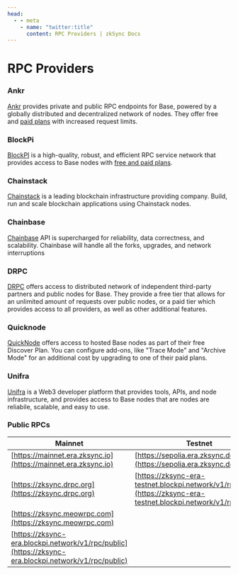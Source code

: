```yaml
---
head:
  - - meta
    - name: "twitter:title"
      content: RPC Providers | zkSync Docs
---
```


# RPC Providers

### Ankr

[Ankr](https://www.ankr.com/rpc/base/) provides private and public RPC endpoints for Base, powered by a globally distributed and decentralized network of nodes. They offer free and [paid plans](https://www.ankr.com/rpc/pricing/) with increased request limits.

### BlockPi

[BlockPI](https://blockpi.io/) is a high-quality, robust, and efficient RPC service network that provides access to Base nodes with [free and paid plans](https://docs.blockpi.io/documentations/pricing).

### Chainstack

[Chainstack](https://chainstack.com/) is a leading blockchain infrastructure providing company. Build, run and scale blockchain applications using Chainstack nodes.

### Chainbase

[Chainbase](https://chainbase.com/) API is supercharged for reliability, data correctness, and scalability. Chainbase will handle all the forks, upgrades, and network interruptions

### DRPC

[DRPC](https://drpc.org/public-endpoints/zksync) offers access to distributed network of independent third-party partners and public nodes for Base. They provide a free tier that allows for an unlimited amount of requests over public nodes, or a paid tier which provides access to all providers, as well as other additional features.

### Quicknode

[QuickNode](https://www.quicknode.com/chains/base) offers access to hosted Base nodes as part of their free Discover Plan. You can configure add-ons, like "Trace Mode" and "Archive Mode" for an additional cost by upgrading to one of their paid plans.

### Unifra

[Unifra](https://base.unifra.io/) is a Web3 developer platform that provides tools, APIs, and node infrastructure, and provides access to Base nodes that are nodes are reliabile, scalable, and easy to use.

### Public RPCs

| Mainnet                                                                                              | Testnet                                                                                                              |
| ---------------------------------------------------------------------------------------------------- | -------------------------------------------------------------------------------------------------------------------- |
| [https://mainnet.era.zksync.io](https://mainnet.era.zksync.io)                                       | [https://sepolia.era.zksync.dev](https://sepolia.era.zksync.dev)                                                     |
| [https://zksync.drpc.org](https://zksync.drpc.org)                                                   | [https://zksync-era-testnet.blockpi.network/v1/rpc/public](https://zksync-era-testnet.blockpi.network/v1/rpc/public) |
| [https://zksync.meowrpc.com](https://zksync.meowrpc.com)                                             |                                                                                                                      |
| [https://zksync-era.blockpi.network/v1/rpc/public](https://zksync-era.blockpi.network/v1/rpc/public) |                                                                                                                      |
